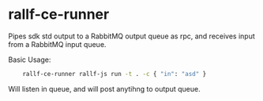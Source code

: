 # rallf-ce-runner

Pipes sdk std output to a RabbitMQ output queue as rpc, and receives input from a RabbitMQ input queue.

Basic Usage:
```sh
    rallf-ce-runner rallf-js run -t . -c { "in": "asd" }
```

Will listen in queue, and will post anytihng to output queue.
